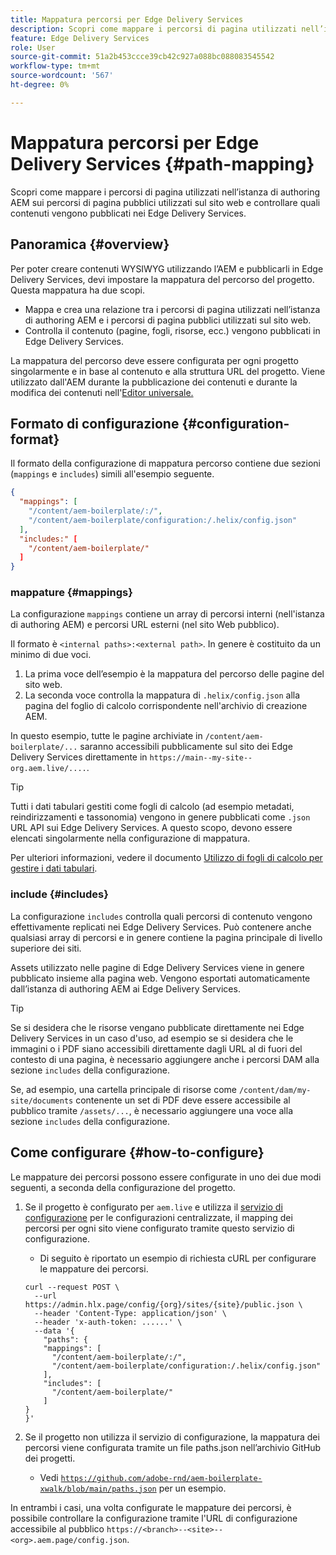 ```yaml
---
title: Mappatura percorsi per Edge Delivery Services
description: Scopri come mappare i percorsi di pagina utilizzati nell’istanza di authoring AEM sui percorsi di pagina pubblici utilizzati sul sito web e controllare quali contenuti vengono pubblicati nei Edge Delivery Services.
feature: Edge Delivery Services
role: User
source-git-commit: 51a2b453ccce39cb42c927a088bc088083545542
workflow-type: tm+mt
source-wordcount: '567'
ht-degree: 0%

---
```



# Mappatura percorsi per Edge Delivery Services {#path-mapping}

Scopri come mappare i percorsi di pagina utilizzati nell’istanza di authoring AEM sui percorsi di pagina pubblici utilizzati sul sito web e controllare quali contenuti vengono pubblicati nei Edge Delivery Services.

## Panoramica {#overview}

Per poter creare contenuti WYSIWYG utilizzando l’AEM e pubblicarli in Edge Delivery Services, devi impostare la mappatura del percorso del progetto. Questa mappatura ha due scopi.

* Mappa e crea una relazione tra i percorsi di pagina utilizzati nell’istanza di authoring AEM e i percorsi di pagina pubblici utilizzati sul sito web.
* Controlla il contenuto (pagine, fogli, risorse, ecc.) vengono pubblicati in Edge Delivery Services.

La mappatura del percorso deve essere configurata per ogni progetto singolarmente e in base al contenuto e alla struttura URL del progetto. Viene utilizzato dall&#39;AEM durante la pubblicazione dei contenuti e durante la modifica dei contenuti nell&#39;[Editor universale.](/help/sites-cloud/authoring/universal-editor/navigation.md)

## Formato di configurazione {#configuration-format}

Il formato della configurazione di mappatura percorso contiene due sezioni (`mappings` e `includes`) simili all&#39;esempio seguente.

```json
{
  "mappings": [
    "/content/aem-boilerplate/:/",
    "/content/aem-boilerplate/configuration:/.helix/config.json"
  ],
  "includes:" [
    "/content/aem-boilerplate/"
  ]
}
```

### mappature {#mappings}

La configurazione `mappings` contiene un array di percorsi interni (nell&#39;istanza di authoring AEM) e percorsi URL esterni (nel sito Web pubblico).

Il formato è `<internal paths>:<external path>`. In genere è costituito da un minimo di due voci.

1. La prima voce dell’esempio è la mappatura del percorso delle pagine del sito web.
1. La seconda voce controlla la mappatura di `.helix/config.json` alla pagina del foglio di calcolo corrispondente nell&#39;archivio di creazione AEM.

In questo esempio, tutte le pagine archiviate in `/content/aem-boilerplate/...` saranno accessibili pubblicamente sul sito dei Edge Delivery Services direttamente in `https://main--my-site--org.aem.live/....`.

>[!TIP]
>
>Tutti i dati tabulari gestiti come fogli di calcolo (ad esempio metadati, reindirizzamenti e tassonomia) vengono in genere pubblicati come `.json` URL API sui Edge Delivery Services. A questo scopo, devono essere elencati singolarmente nella configurazione di mappatura.
>
>Per ulteriori informazioni, vedere il documento [Utilizzo di fogli di calcolo per gestire i dati tabulari](/help/edge/wysiwyg-authoring/tabular-data.md).

### include {#includes}

La configurazione `includes` controlla quali percorsi di contenuto vengono effettivamente replicati nei Edge Delivery Services. Può contenere anche qualsiasi array di percorsi e in genere contiene la pagina principale di livello superiore dei siti.

Assets utilizzato nelle pagine di Edge Delivery Services viene in genere pubblicato insieme alla pagina web. Vengono esportati automaticamente dall’istanza di authoring AEM ai Edge Delivery Services.

>[!TIP]
>
>Se si desidera che le risorse vengano pubblicate direttamente nei Edge Delivery Services in un caso d&#39;uso, ad esempio se si desidera che le immagini o i PDF siano accessibili direttamente dagli URL al di fuori del contesto di una pagina, è necessario aggiungere anche i percorsi DAM alla sezione `includes` della configurazione.
>
>Se, ad esempio, una cartella principale di risorse come `/content/dam/my-site/documents` contenente un set di PDF deve essere accessibile al pubblico tramite `/assets/...`, è necessario aggiungere una voce alla sezione `includes` della configurazione.

## Come configurare {#how-to-configure}

Le mappature dei percorsi possono essere configurate in uno dei due modi seguenti, a seconda della configurazione del progetto.

1. Se il progetto è configurato per `aem.live` e utilizza il [servizio di configurazione](https://www.aem.live/docs/config-service-setup) per le configurazioni centralizzate, il mapping dei percorsi per ogni sito viene configurato tramite questo servizio di configurazione.

   * Di seguito è riportato un esempio di richiesta cURL per configurare le mappature dei percorsi.

   ```text
   curl --request POST \
     --url https://admin.hlx.page/config/{org}/sites/{site}/public.json \
     --header 'Content-Type: application/json' \
     --header 'x-auth-token: ......' \
     --data '{
       "paths": {
       "mappings": [
         "/content/aem-boilerplate/:/",
         "/content/aem-boilerplate/configuration:/.helix/config.json"
       ],
       "includes": [
         "/content/aem-boilerplate/"
       ]
   }
   }'
   ```

1. Se il progetto non utilizza il servizio di configurazione, la mappatura dei percorsi viene configurata tramite un file paths.json nell’archivio GitHub dei progetti.

   * Vedi [`https://github.com/adobe-rnd/aem-boilerplate-xwalk/blob/main/paths.json`](/https://github.com/adobe-rnd/aem-boilerplate-xwalk/blob/main/paths.json) per un esempio.

In entrambi i casi, una volta configurate le mappature dei percorsi, è possibile controllare la configurazione tramite l&#39;URL di configurazione accessibile al pubblico `https://<branch>--<site>--<org>.aem.page/config.json`.
